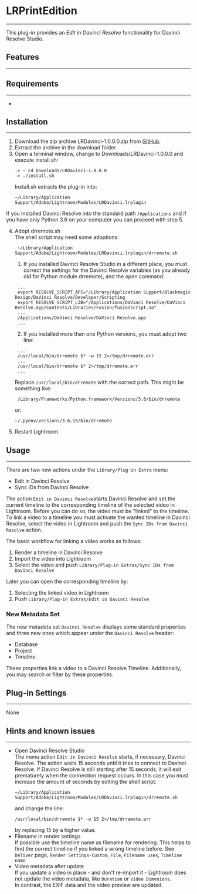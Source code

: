 # LRPrintEdition

---
This plug-in provides an _Edit in Davinci Resolve_ functionality for Davinci Resolve Studio.

## Features

---

## Requirements

---
*


## Installation

---
1. Download the zip archive LRDavinci-1.0.0.0.zip from 
   [GitHub](https://github.com/sto3014/LRDavinci/archive/refs/tags/1.0.0.0.zip).
2. Extract the archive in the download folder 
3. Open a terminal window, change to Downloads/LRDavinci-1.0.0.0 and execute install.sh:
    ```
   -> ~ cd Downloads/LRDavinci-1.0.0.0
   -> ./install.sh 
    ```
    Install.sh extracts the plug-in into:
    ```
    ~/Library/Application Support/Adobe/Lightroom/Modules/LRDavinci.lrplugin
    ```
If you installed Davinci Resolve into the standard path ```/Applications``` and if you have only Python 3.6 on 
your computer you can proceed with step 5.

4. Adopt drremote.sh  
   The shell script may need some adoptions:  
   ```
    ~/Library/Application Support/Adobe/Lightroom/Modules/LRDavinci.lrplugin/drremote.sh
   ```
   1. If you installed Davinci Resolve Studio in a different place, you must correct the settings for the Davinci 
     Resolve variables (as you already did for Python module drremote), and the open command:  
     ```
      ...
      export RESOLVE_SCRIPT_API="/Library/Application Support/Blackmagic Design/DaVinci Resolve/Developer/Scripting
      export RESOLVE_SCRIPT_LIB="/Applications/DaVinci Resolve/DaVinci Resolve.app/Contents/Libraries/Fusion/fusionscript.so"
      ...
      /Applications/DaVinci Resolve/DaVinci Resolve.app
      ...
      ```
   2. If you installed more than one Python versions, you must adopt two line:  
   ```
    ...
    /usr/local/bin/drremote $* -w 15 2>/tmp/drremote.err
    ...
    /usr/local/bin/drremote $* 2>/tmp/drremote.err
    ...
    ```
   Replace ```/usr/local/bin/drremote``` with the correct path. This might be something like:  
   ```
    /Library/Frameworks/Python.framework/Versions/3.6/bin/drremote
    ```
   or:
   ```
   ~/.pyenv/versions/3.6.15/bin/drremote
   ```
5. Restart Lightroom

## Usage

---
There are two new actions under the ```Library/Plug-in Extra``` menu:
* Edit in Davinci Resolve
* Sync IDs from Davinci Resolve  

The action ```Edit in Davinci Resolve```starts Davinci Resolve and set the current timeline to the corresponding timeline of the selected 
video in Lightroom. Before you can do so, the video must be "linked" to the timeline. 
To link a video to a timeline you must activate the wanted timeline in Davinci Resolve, select the video in Lightroom 
and push the ```Sync IDs from Davinci Resolve``` action.
  
The basic workflow for linking a video works as follows:
1. Render a timeline in Davinci Resolve
2. Import the video into Lightroom
3. Select the video and push ```Library/Plug-in Extras/Sync IDs from Davinci Resolve```  

Later you can open the corresponding timeline by:
1. Selecting the linked video in Lightroom
2. Push ```Library/Plug-in Extras/Edit in Davinci Resolve```


### New Metadata Set 
The new metadata set ```Davinci Resolve``` displays some standard properties and three new ones which 
appear under the ```Davinci Resolve``` header:
* Database
* Project
* Timeline

These properties link a video to a Davinci Resolve Timeline. Additionally, you may search or filter 
by these properties.

## Plug-in Settings

---
None

## Hints and known issues

---
* Open Davinci Resolve Studio  
  The menu action ```Edit in Davinci Resolve``` starts, if necessary, Davinci Resolve. The action waits 15 seconds until
  it tries to connect to Davinci Resolve. If Davinci Resolve is still starting after 15 seconds, it will 
  exit prematurely when the connection request occurs. In this case you must increase the amount of seconds by 
  editing the shell script:
  ```
  ~/Library/Application Support/Adobe/Lightroom/Modules/LRDavinci.lrplugin/drremote.sh
  ```  
  and change the line:
  ```
  /usr/local/bin/drremote $* -w 15 2>/tmp/drremote.err
  ```
  by replacing _15_ by a higher value.
* Filename in render settings  
  If possible use the timeline name as filename for rendering. This helps to find the correct timeline if you 
  linked a wrong timeline before. See ```Deliver``` page, ```Render Settings-Custom```, ```File```, 
  ```Filename uses```, ```Timeline name```
* Video metadata after update  
  If you update a video in place - and don't re-import it - Lightroom does not update the video metadata, like 
  ```Duration``` or ```Video Dimenions```.  
  In contrast, the EXIF data and the video preview are updated.  
  


